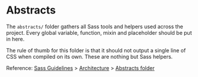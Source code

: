 # Abstracts

The `abstracts/` folder gathers all Sass tools and helpers used across the project. 
Every global variable, function, mixin and placeholder should be put in here.

The rule of thumb for this folder is that it should not output a single line 
of CSS when compiled on its own. These are nothing but Sass helpers.

Reference: [Sass Guidelines](http://sass-guidelin.es/) > 
           [Architecture](http://sass-guidelin.es/#architecture) > 
           [Abstracts folder](http://sass-guidelin.es/#abstracts-folder)
